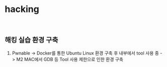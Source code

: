 # hacking
<br>

## 해킹 실습 환경 구축

1. Pwnable 
  -> Docker를 통한 Ubuntu Linux 환경 구축 후 내부에서 tool 사용 중
  -> M2 MAC에서 GDB 등 Tool 사용 제한으로 인한 환경 구축
  
